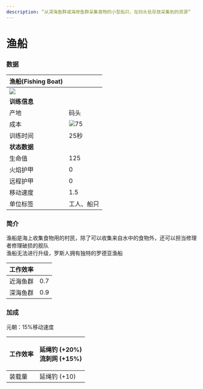 ```yaml
---
description: “从深海鱼群或海岸鱼群采集食物的小型船只，在码头处存放采集到的资源”
---
```


# 渔船

### 数据

| 渔船(Fishing Boat)                                                                                         |                                                                                                   |
| -------------------------------------------------------------------------------------------------------- | ------------------------------------------------------------------------------------------------- |
| ![](https://seicing-1257171891.cos.ap-nanjing.myqcloud.com/3fatcatpool/aoe4/tech/%E6%B8%94%E8%88%B9.png) |                                                                                                   |
| **训练信息**                                                                                                 |                                                                                                   |
| 产地                                                                                                       | 码头                                                                                                |
| 成本                                                                                                       | ![](https://seicing-1257171891.cos.ap-nanjing.myqcloud.com/3fatcatpool/aoe4/tech/%E6%9C%A8.png)75 |
| 训练时间                                                                                                     | 25秒                                                                                               |
| **状态数据**                                                                                                 |                                                                                                   |
| 生命值                                                                                                      | 125                                                                                               |
| 火焰护甲                                                                                                     | 0                                                                                                 |
| 远程护甲                                                                                                     | 0                                                                                                 |
| 移动速度                                                                                                     | 1.5                                                                                               |
| 单位标签                                                                                                     | 工人、船只                                                                                             |

### 简介 <a href="#jia" id="jia"></a>

渔船是海上收集食物用的村民，除了可以收集来自水中的食物外，还可以担当修理者修理破损的舰队\
渔船无法进行升级，罗斯人拥有独特的罗德亚渔船

| 工作效率 |     |
| ---- | --- |
| 近海鱼群 | 0.7 |
| 深海鱼群 | 0.9 |

### 加成 <a href="#sp" id="sp"></a>

元朝：15%移动速度

| 工作效率 | <p><img src="https://seicing-1257171891.cos.ap-nanjing.myqcloud.com/3fatcatpool/aoe4/tech/%E5%BB%B6%E7%BB%B3%E9%92%93.png" alt="" data-size="line">延绳钓 (+20%)<br><img src="https://seicing-1257171891.cos.ap-nanjing.myqcloud.com/3fatcatpool/aoe4/tech/%E6%B5%81%E5%88%BA%E7%BD%91.png" alt="" data-size="line">流刺网 (+15%)</p> |
| ---- | ------------------------------------------------------------------------------------------------------------------------------------------------------------------------------------------------------------------------------------------------------------------------------------------------------------------------------- |
| 装载量  | <img src="https://seicing-1257171891.cos.ap-nanjing.myqcloud.com/3fatcatpool/aoe4/tech/%E5%BB%B6%E7%BB%B3%E9%92%93.png" alt="" data-size="line">延绳钓 (+10)                                                                                                                                                                       |
